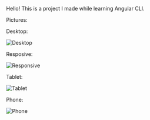 Hello! This is a project I made while learning Angular CLI.

Pictures:

Desktop:

![Desktop](https://user-images.githubusercontent.com/97109305/155584251-dd81fca2-beee-42e9-ab51-01184f87805e.png)

Resposive:

![Responsive](https://user-images.githubusercontent.com/97109305/155584406-757d74bc-f95f-44cd-9f45-884998cd07fa.png)

Tablet:

![Tablet](https://user-images.githubusercontent.com/97109305/155584472-cbae6b7a-7c82-4b7b-b38c-0f631ee1220a.png)

Phone:

![Phone](https://user-images.githubusercontent.com/97109305/155584525-63160eb1-997a-42d4-abcc-978e1ddc4e23.png)
